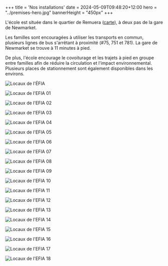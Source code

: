 +++
title = 'Nos installations'
date = 2024-05-09T09:48:20+12:00
hero = "../premises-hero.jpg"
bannerHeight = "450px"
+++

L'école est située dans le quartier de Remuera ([carte](https://maps.app.goo.gl/iRTgtRV3pyQCjkkE7)), à deux pas de la gare de Newmarket.

Les familles sont encouragées à utiliser les transports en commun, plusieurs lignes de bus s'arrêtant à proximité (#75, 751 et 781). La gare de Newmarket se trouve à 11 minutes à pied.

De plus, l'école encourage le covoiturage et les trajets à pied en groupe entre familles afin de réduire la circulation et l'impact environnemental. Plusieurs places de stationnement sont également disponibles dans les environs.

![Locaux de l'ÉFIA](../premises.jpg "Locaux de l'ÉFIA")


![Locaux de l'EFIA 01](/images/premises/IMG20250430111715.jpg "Locaux de l'EFIA 01")

![Locaux de l'EFIA 02](/images/premises/IMG20250502073229.jpg "Locaux de l'EFIA 02")

![Locaux de l'EFIA 03](/images/premises/IMG20250502073310_01.jpg "Locaux de l'EFIA 03")

![Locaux de l'EFIA 04](/images/premises/IMG20250502073316.jpg "Locaux de l'EFIA 04")

![Locaux de l'EFIA 05](/images/premises/IMG20250502073337.jpg "Locaux de l'EFIA 05")

![Locaux de l'EFIA 06](/images/premises/IMG20250502073459.jpg "Locaux de l'EFIA 06")

![Locaux de l'EFIA 07](/images/premises/IMG20250502073513.jpg "Locaux de l'EFIA 07")

![Locaux de l'EFIA 08](/images/premises/IMG20250502073702.jpg "Locaux de l'EFIA 08")

![Locaux de l'EFIA 09](/images/premises/IMG20250502073730.jpg "Locaux de l'EFIA 09")

![Locaux de l'EFIA 10](/images/premises/IMG20250502073837.jpg "Locaux de l'EFIA 10")

![Locaux de l'EFIA 11](/images/premises/IMG20250502073854.jpg "Locaux de l'EFIA 11")

![Locaux de l'EFIA 12](/images/premises/IMG20250502073907.jpg "Locaux de l'EFIA 12")

![Locaux de l'EFIA 13](/images/premises/IMG20250502073915.jpg "Locaux de l'EFIA 13")

![Locaux de l'EFIA 14](/images/premises/IMG20250502073929.jpg "Locaux de l'EFIA 14")

![Locaux de l'EFIA 15](/images/premises/IMG20250502073955.jpg "Locaux de l'EFIA 15")

![Locaux de l'EFIA 16](/images/premises/IMG20250502074530.jpg "Locaux de l'EFIA 16")

![Locaux de l'EFIA 17](/images/premises/IMG20250502074731.jpg "Locaux de l'EFIA 17")

![Locaux de l'EFIA 18](/images/premises/IMG20250502074742.jpg "Locaux de l'EFIA 18")
